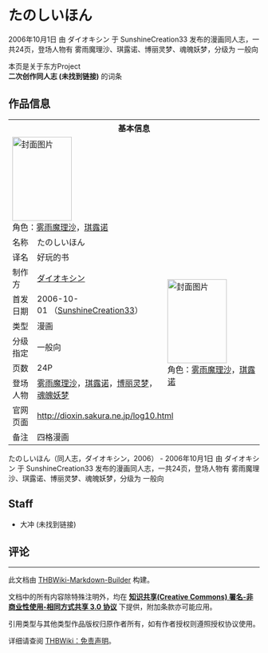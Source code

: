 # たのしいほん

<!-- source html: G:\repos\THBWiki-Markdown-Builder\THBWikiMarkdown\Temp\main\b\b2\ns0%3A%E3%81%9F%E3%81%AE%E3%81%97%E3%81%84%E3%81%BB%E3%82%93.html -->

2006年10月1日 由 ダイオキシン 于 SunshineCreation33 发布的漫画同人志，一共24页，登场人物有 雾雨魔理沙、琪露诺、博丽灵梦、魂魄妖梦，分级为 一般向

本页是关于东方Project  
 **二次创作同人志 (未找到链接)** 的词条
## 作品信息

<table><tbody><tr><th colspan="3">基本信息</th></tr><tr><td class="cover-artwork-mobile" colspan="2"><a href="./文件-たのしいほん封面.png.md" class="image" title="封面图片"><img alt="封面图片" src="https://upload.thwiki.cc/thumb/1/19/%E3%81%9F%E3%81%AE%E3%81%97%E3%81%84%E3%81%BB%E3%82%93%E5%B0%81%E9%9D%A2.png/119px-%E3%81%9F%E3%81%AE%E3%81%97%E3%81%84%E3%81%BB%E3%82%93%E5%B0%81%E9%9D%A2.png" decoding="async" loading="lazy" width="119" height="168" srcset="https://upload.thwiki.cc/thumb/1/19/%E3%81%9F%E3%81%AE%E3%81%97%E3%81%84%E3%81%BB%E3%82%93%E5%B0%81%E9%9D%A2.png/178px-%E3%81%9F%E3%81%AE%E3%81%97%E3%81%84%E3%81%BB%E3%82%93%E5%B0%81%E9%9D%A2.png 1.5x, https://upload.thwiki.cc/thumb/1/19/%E3%81%9F%E3%81%AE%E3%81%97%E3%81%84%E3%81%BB%E3%82%93%E5%B0%81%E9%9D%A2.png/237px-%E3%81%9F%E3%81%AE%E3%81%97%E3%81%84%E3%81%BB%E3%82%93%E5%B0%81%E9%9D%A2.png 2x" data-file-width="318" data-file-height="450"></a><div class="cover-char">角色：<a href="./雾雨魔理沙.md" title="雾雨魔理沙">雾雨魔理沙</a>，<a href="./琪露诺.md" title="琪露诺">琪露诺</a></div></td>
</tr><tr><td class="label">名称</td><td colspan="2"> たのしいほん </td></tr><tr><td class="label">译名</td><td colspan="2"> 好玩的书 </td></tr><tr><td class="label">制作方</td><td><a href="./ダイオキシン.md" title="ダイオキシン">ダイオキシン</a></td><td class="cover-artwork" rowspan="6" style="min-width:168px;"><a href="./文件-たのしいほん封面.png.md" class="image" title="封面图片"><img alt="封面图片" src="https://upload.thwiki.cc/thumb/1/19/%E3%81%9F%E3%81%AE%E3%81%97%E3%81%84%E3%81%BB%E3%82%93%E5%B0%81%E9%9D%A2.png/119px-%E3%81%9F%E3%81%AE%E3%81%97%E3%81%84%E3%81%BB%E3%82%93%E5%B0%81%E9%9D%A2.png" decoding="async" loading="lazy" width="119" height="168" srcset="https://upload.thwiki.cc/thumb/1/19/%E3%81%9F%E3%81%AE%E3%81%97%E3%81%84%E3%81%BB%E3%82%93%E5%B0%81%E9%9D%A2.png/178px-%E3%81%9F%E3%81%AE%E3%81%97%E3%81%84%E3%81%BB%E3%82%93%E5%B0%81%E9%9D%A2.png 1.5x, https://upload.thwiki.cc/thumb/1/19/%E3%81%9F%E3%81%AE%E3%81%97%E3%81%84%E3%81%BB%E3%82%93%E5%B0%81%E9%9D%A2.png/237px-%E3%81%9F%E3%81%AE%E3%81%97%E3%81%84%E3%81%BB%E3%82%93%E5%B0%81%E9%9D%A2.png 2x" data-file-width="318" data-file-height="450"></a><div class="cover-char">角色：<a href="./雾雨魔理沙.md" title="雾雨魔理沙">雾雨魔理沙</a>，<a href="./琪露诺.md" title="琪露诺">琪露诺</a></div></td>
</tr><tr><td class="label">首发日期</td><td>2006-10-01&#160;（<a href="/展会作品列表?e=SunshineCreation%2333">SunshineCreation33</a>）</td></tr><tr><td class="label">类型</td><td>漫画</td></tr><tr><td class="label">分级指定</td><td>一般向</td></tr><tr><td class="label">页数</td><td>24P</td></tr><tr><td class="label">登场人物</td><td><a href="./雾雨魔理沙.md" title="雾雨魔理沙">雾雨魔理沙</a>，<a href="./琪露诺.md" title="琪露诺">琪露诺</a>，<a href="./博丽灵梦.md" title="博丽灵梦">博丽灵梦</a>，<a href="./魂魄妖梦.md" title="魂魄妖梦">魂魄妖梦</a></td></tr>
<tr><td class="label">官网页面</td><td colspan="2"><a rel="nofollow" class="external free" href="http://dioxin.sakura.ne.jp/log10.html">http://dioxin.sakura.ne.jp/log10.html</a></td></tr><tr><td class="label">备注</td><td colspan="2">四格漫画</td></tr></tbody></table>

たのしいほん（同人志，ダイオキシン，2006） - 2006年10月1日 由 ダイオキシン 于 SunshineCreation33 发布的漫画同人志，一共24页，登场人物有 雾雨魔理沙、琪露诺、博丽灵梦、魂魄妖梦，分级为 一般向
## Staff
- 大冲 (未找到链接)

## 评论




---

此文档由 [THBWiki-Markdown-Builder](https://github.com/Delsin-Yu/THBWiki-Markdown-Builder) 构建。

文档中的所有内容除特殊注明外，均在 [**知识共享(Creative Commons) 署名-非商业性使用-相同方式共享 3.0 协议**](https://creativecommons.org/licenses/by-sa/3.0/deed.zh-hans) 下提供，附加条款亦可能应用。

引用类型与其他类型作品版权归原作者所有，如有作者授权则遵照授权协议使用。

详细请查阅 [THBWiki：免责声明](https://thbwiki.cc/THBWiki:%E5%85%8D%E8%B4%A3%E5%A3%B0%E6%98%8E)。


